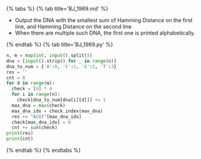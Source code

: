 {% tabs %}
{% tab title='BJ_1969.md' %}

* Output the DNA with the smallest sum of Hamming Distance on the first line, and Hamming Distance on the second line
* When there are multiple such DNA, the first one is printed alphabetically.

{% endtab %}
{% tab title='BJ_1969.py' %}

```py
n, m = map(int, input().split())
dna = [input().strip() for _ in range(n)]
dna_to_num = {'A':0, 'C':1, 'G':2, 'T':3}
res = ''
cnt = 0
for d in range(m):
  check = [0] * 4
  for i in range(n):
    check[dna_to_num[dna[i][d]]] += 1
  max_dna = max(check)
  max_dna_idx = check.index(max_dna)
  res += "ACGT"[max_dna_idx]
  check[max_dna_idx] = 0
  cnt += sum(check)
print(res)
print(cnt)
```

{% endtab %}
{% endtabs %}